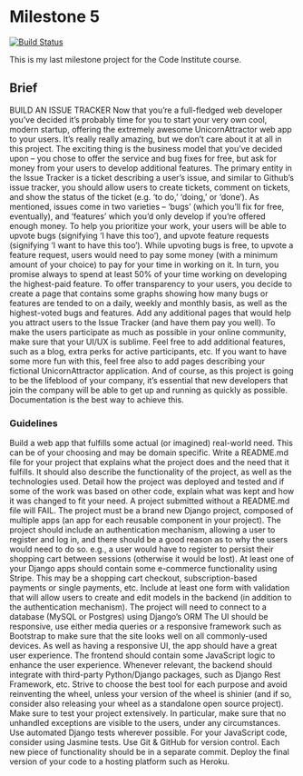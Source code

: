# Milestone 5

[![Build Status](https://travis-ci.org/ShaneMuir/milestone-5.svg?branch=master)](https://travis-ci.org/ShaneMuir/milestone-5)

This is my last milestone project for the Code Institute course.

## Brief 

BUILD AN ISSUE TRACKER
Now that you’re a full-fledged web developer you’ve decided it’s probably time for you to start your very own cool, modern startup, offering the extremely awesome UnicornAttractor web app to your users. 
It’s really really amazing, but we don’t care about it at all in this project. The exciting thing is the business model that you’ve decided upon – you chose to offer the service and bug fixes for free,
but ask for money from your users to develop additional features.
The primary entity in the Issue Tracker is a ticket describing a user’s issue, and similar to Github’s issue tracker,
you should allow users to create tickets, comment on tickets, and show the status of the ticket (e.g. ‘to do,’ ‘doing,’ or ‘done’). 
As mentioned, issues come in two varieties – ‘bugs’ (which you’ll fix for free, eventually), and ‘features’ which you’d only develop if you’re offered enough money. 
To help you prioritize your work, your users will be able to upvote bugs (signifying ‘I have this too’), and upvote feature requests (signifying ‘I want to have this too’).
While upvoting bugs is free, to upvote a feature request, users would need to pay some money (with a minimum amount of your choice) to pay for your time in working on it. 
In turn, you promise always to spend at least 50% of your time working on developing the highest-paid feature.
To offer transparency to your users, you decide to create a page that contains some graphs showing how many bugs or features are tended to on a daily,
weekly and monthly basis, as well as the highest-voted bugs and features.
Add any additional pages that would help you attract users to the Issue Tracker (and have them pay you well).
To make the users participate as much as possible in your online community, make sure that your UI/UX is sublime. Feel free to add additional features, such as a blog, 
extra perks for active participants, etc.
If you want to have some more fun with this, feel free also to add pages describing your fictional UnicornAttractor application.
And of course, as this project is going to be the lifeblood of your company, it’s essential that new developers that join the company will be able to get up and running as quickly as possible.
Documentation is the best way to achieve this.

### Guidelines

Build a web app that fulfills some actual (or imagined) real-world need. This can be of your choosing and may be domain specific.
Write a README.md file for your project that explains what the project does and the need that it fulfills. It should also describe the functionality of the project, as well as the technologies used.
Detail how the project was deployed and tested and if some of the work was based on other code,
explain what was kept and how it was changed to fit your need. A project submitted without a README.md file will FAIL.
The project must be a brand new Django project, composed of multiple apps (an app for each reusable component in your project).
The project should include an authentication mechanism, allowing a user to register and log in, and there should be a good reason as to why the users would need to do so. e.g.,
a user would have to register to persist their shopping cart between sessions (otherwise it would be lost).
At least one of your Django apps should contain some e-commerce functionality using Stripe. This may be a shopping cart checkout, subscription-based payments or single payments, etc.
Include at least one form with validation that will allow users to create and edit models in the backend (in addition to the authentication mechanism).
The project will need to connect to a database (MySQL or Postgres) using Django’s ORM
The UI should be responsive, use either media queries or a responsive framework such as Bootstrap to make sure that the site looks well on all commonly-used devices.
As well as having a responsive UI, the app should have a great user experience.
The frontend should contain some JavaScript logic to enhance the user experience.
Whenever relevant, the backend should integrate with third-party Python/Django packages, such as Django Rest Framework, etc.
Strive to choose the best tool for each purpose and avoid reinventing the wheel, unless your version of the wheel is shinier 
(and if so, consider also releasing your wheel as a standalone open source project).
Make sure to test your project extensively. In particular, make sure that no unhandled exceptions are visible to the users, under any circumstances.
Use automated Django tests wherever possible. For your JavaScript code, consider using Jasmine tests.
Use Git & GitHub for version control. Each new piece of functionality should be in a separate commit.
Deploy the final version of your code to a hosting platform such as Heroku.
